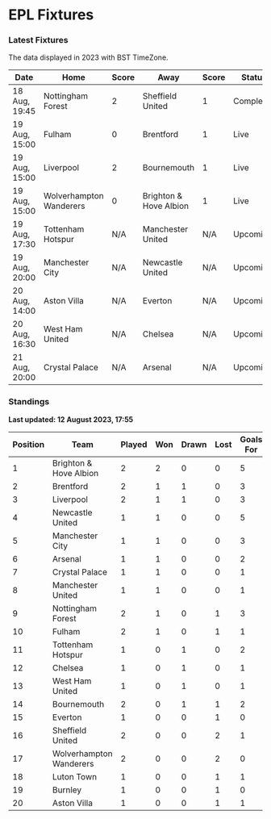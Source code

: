 # EPL Fixtures

### Latest Fixtures

The data displayed in 2023 with BST TimeZone.

<!-- START_TABLE -->
| Date | Home | Score | Away | Score | Status |
|-------------|--------|--------------|--------|--------------|--------|
| 18 Aug, 19:45 | Nottingham Forest | 2 | Sheffield United | 1 | Completed |
| 19 Aug, 15:00 | Fulham | 0 | Brentford | 1 | Live |
| 19 Aug, 15:00 | Liverpool | 2 | Bournemouth | 1 | Live |
| 19 Aug, 15:00 | Wolverhampton Wanderers | 0 | Brighton & Hove Albion | 1 | Live |
| 19 Aug, 17:30 | Tottenham Hotspur | N/A | Manchester United | N/A | Upcoming |
| 19 Aug, 20:00 | Manchester City | N/A | Newcastle United | N/A | Upcoming |
| 20 Aug, 14:00 | Aston Villa | N/A | Everton | N/A | Upcoming |
| 20 Aug, 16:30 | West Ham United | N/A | Chelsea | N/A | Upcoming |
| 21 Aug, 20:00 | Crystal Palace | N/A | Arsenal | N/A | Upcoming |
<!-- END_TABLE -->

### Standings

**Last updated: 12 August 2023, 17:55**

<!-- START_STANDINGS -->
| Position | Team | Played | Won | Drawn | Lost | Goals For | Goals Against | Goal Difference | Points |
|----------|------|--------|-----|-------|------|-----------|---------------|-----------------|--------|
| 1 | Brighton & Hove Albion | 2 | 2 | 0 | 0 | 5 | 1 | 4 | 6 |
| 2 | Brentford | 2 | 1 | 1 | 0 | 3 | 2 | 1 | 4 |
| 3 | Liverpool | 2 | 1 | 1 | 0 | 3 | 2 | 1 | 4 |
| 4 | Newcastle United | 1 | 1 | 0 | 0 | 5 | 1 | 4 | 3 |
| 5 | Manchester City | 1 | 1 | 0 | 0 | 3 | 0 | 3 | 3 |
| 6 | Arsenal | 1 | 1 | 0 | 0 | 2 | 1 | 1 | 3 |
| 7 | Crystal Palace | 1 | 1 | 0 | 0 | 1 | 0 | 1 | 3 |
| 8 | Manchester United | 1 | 1 | 0 | 0 | 1 | 0 | 1 | 3 |
| 9 | Nottingham Forest | 2 | 1 | 0 | 1 | 3 | 3 | 0 | 3 |
| 10 | Fulham | 2 | 1 | 0 | 1 | 1 | 1 | 0 | 3 |
| 11 | Tottenham Hotspur | 1 | 0 | 1 | 0 | 2 | 2 | 0 | 1 |
| 12 | Chelsea | 1 | 0 | 1 | 0 | 1 | 1 | 0 | 1 |
| 13 | West Ham United | 1 | 0 | 1 | 0 | 1 | 1 | 0 | 1 |
| 14 | Bournemouth | 2 | 0 | 1 | 1 | 2 | 3 | -1 | 1 |
| 15 | Everton | 1 | 0 | 0 | 1 | 0 | 1 | -1 | 0 |
| 16 | Sheffield United | 2 | 0 | 0 | 2 | 1 | 3 | -2 | 0 |
| 17 | Wolverhampton Wanderers | 2 | 0 | 0 | 2 | 0 | 2 | -2 | 0 |
| 18 | Luton Town | 1 | 0 | 0 | 1 | 1 | 4 | -3 | 0 |
| 19 | Burnley | 1 | 0 | 0 | 1 | 0 | 3 | -3 | 0 |
| 20 | Aston Villa | 1 | 0 | 0 | 1 | 1 | 5 | -4 | 0 |
<!-- END_STANDINGS -->
